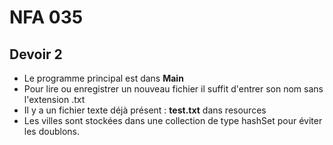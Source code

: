 # NFA 035

## Devoir 2
* Le programme principal est dans **Main**    
* Pour lire ou enregistrer un nouveau fichier il suffit d'entrer son nom sans l'extension .txt
* Il y a un fichier texte déjà présent : **test.txt**  dans resources
* Les villes sont stockées dans une collection de type hashSet pour éviter les doublons.
